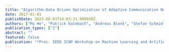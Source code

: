 ```yaml
---
title: "Algorithm-Data Driven Optimization of Adaptive Communication Networks"
date: 2017-01-01
publishDate: 2023-08-03T14:03:31.909958Z
authors: ["Mu He", "Patrick Kalmbach", "Andreas Blenk", "Stefan Schmid", "Wolfgang Kellerer"]
publication_types: ["1"]
abstract: ""
featured: false
publication: "*Proc. IEEE ICNP Workshop on Machine Learning and Artificial Intelligence in Computer Networks*"
---
```


